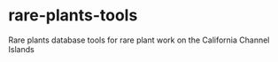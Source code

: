 # rare-plants-tools
Rare plants database tools for rare plant work on the California Channel Islands
